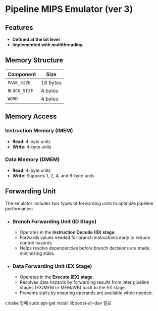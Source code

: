 # Pipeline MIPS Emulator (ver 3)

## Features
- **Defined at the bit level**
- **Implemented with multithreading**

## Memory Structure
| Component   | Size  |
|------------|------|
| `PAGE_SIZE`  | 16 bytes |
| `BLOCK_SIZE` | 4 bytes  |
| `WORD`       | 4 bytes  |

## Memory Access
### Instruction Memory (IMEM)
- **Read**: 4-byte units
- **Write**: 4-byte units

### Data Memory (DMEM)
- **Read**: 4-byte units  
- **Write**: Supports 1, 2, 4, and 8-byte units

## Forwarding Unit
The emulator includes two types of forwarding units to optimize pipeline performance:

- ### Branch Forwarding Unit (ID Stage)
  - Operates in the **Instruction Decode (ID) stage**.  
  - Forwards values needed for branch instructions early to reduce control hazards.  
  - Helps resolve dependencies before branch decisions are made, minimizing stalls.  

- ### Data Forwarding Unit (EX Stage)
  - Operates in the **Execute (EX) stage**.  
  - Resolves data hazards by forwarding results from later pipeline stages (EX/MEM or MEM/WB) back to the EX stage.  
  - Prevents stalls by ensuring operands are available when needed.  


cmake 할때 
  sudo apt-get install libboost-all-dev
필요